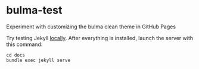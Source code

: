 # bulma-test
Experiment with customizing the bulma clean theme in GitHub Pages

Try testing Jekyll [locally]. After everything is installed, launch the server
with this command:

    cd docs
    bundle exec jekyll serve

[locally]: https://help.github.com/en/github/working-with-github-pages/testing-your-github-pages-site-locally-with-jekyll

